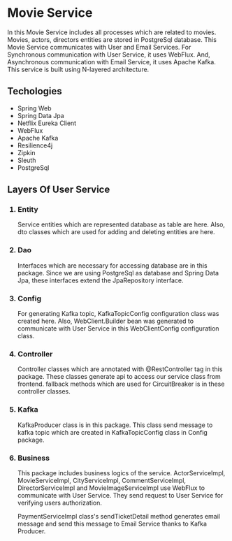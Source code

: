 # Movie Service 
In this Movie Service includes all processes which are related 
to movies. Movies, actors, directors entities are stored in PostgreSql 
database. This Movie Service communicates with User and Email Services.
For Synchronous communication with User Service, it uses WebFlux.
And, Asynchronous communication with Email Service, it uses Apache Kafka.
This service is built using N-layered architecture.

## Techologies
<ul>
    <li>Spring Web</li>
    <li>Spring Data Jpa</li>
    <li>Netflix Eureka Client</li>
    <li>WebFlux</li>
    <li>Apache Kafka</li>
    <li>Resilience4j</li>
    <li>Zipkin</li>
    <li>Sleuth</li>
    <li>PostgreSql</li>
</ul>

## Layers Of User Service
<ol>
    <h3><li>Entity</li></h3>
    <p>
        Service entities which are represented database as table
        are here. Also, dto classes which are used for adding and
deleting entities are here.
    </p>

<h3><li>Dao</li></h3>
<p>
Interfaces which are
necessary for accessing database are in this package.
Since we are using PostgreSql as database and Spring Data Jpa,
these interfaces extend the JpaRepository interface.
</p>

<h3><li>Config</li></h3>
<p>
For generating Kafka topic, KafkaTopicConfig configuration class
was created here. Also, WebClient.Builder bean was generated to 
communicate with User Service in this WebClientConfig configuration
class.
</p>

<h3><li>Controller</li></h3>
<p>
Controller classes which are annotated with @RestController tag
in this package. These classes generate api to access our service class from 
frontend. fallback methods which are used for CircuitBreaker is in these 
controller classes.
</p>

<h3><li>Kafka</li></h3>
<p>
KafkaProducer class is in this package. This class send message
to kafka topic which are created in KafkaTopicConfig class in Config
package.
</p>

<h3><li>Business</li></h3>
<p>
This package includes business logics of the service.
ActorServiceImpl, MovieServiceImpl, CityServiceImpl, CommentServiceImpl,
DirectorServiceImpl and MovieImageServiceImpl use WebFlux to communicate 
with User Service. They send request to User Service for verifying 
users authorization.
</p>
<p>
PaymentServiceImpl class's sendTicketDetail method generates email message
and send this message to Email Service thanks to Kafka Producer.
</p>
</ol>
